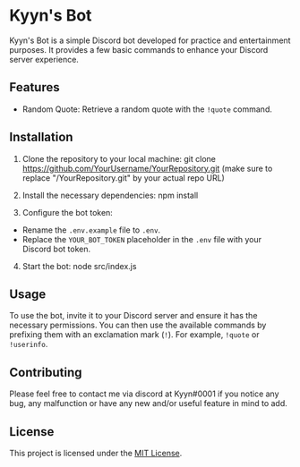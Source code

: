 # Kyyn's Bot

Kyyn's Bot is a simple Discord bot developed for practice and entertainment purposes. It provides a few basic commands to enhance your Discord server experience.

## Features

- Random Quote: Retrieve a random quote with the `!quote` command.

## Installation

1. Clone the repository to your local machine:
git clone https://github.com/YourUsername/YourRepository.git (make sure to replace "/YourRepository.git" by your actual repo URL)

2. Install the necessary dependencies:
npm install

3. Configure the bot token:
- Rename the `.env.example` file to `.env`.
- Replace the `YOUR_BOT_TOKEN` placeholder in the `.env` file with your Discord bot token.

4. Start the bot:
node src/index.js

## Usage

To use the bot, invite it to your Discord server and ensure it has the necessary permissions. You can then use the available commands by prefixing them with an exclamation mark (`!`). For example, `!quote` or `!userinfo`.

## Contributing

Please feel free to contact me via discord at Kyyn#0001 if you notice any bug, any malfunction or have any new and/or useful feature in mind to add.

## License

This project is licensed under the [MIT License](LICENSE).
